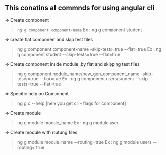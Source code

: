 
## This conatins all commnds for using angular cli

=> Create component
> `ng g component component-name`
Ex : ng g component student

=> create flat component and skip test files
> ng g component component-name -skip-tests=true --flat=true 
Ex : ng g component student --skip-tests=true --flat=true 

=> Create component inside module ,by flat and skipping test files 
> ng g component  module_name/new_gen_component_name -skip-tests=true --flat=true
Ex : ng g component  users/student --skip-tests=true --flat=true 

=> Specific help on Component
>  ng g c --help    [here you get cli - flags for component]  

=> Create module
> ng g module module_name
Ex : ng g module user 

=> Create module with routung files 
> ng g module module_name --routing=true
Ex : ng g module users --routing= true
